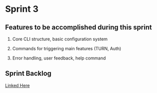 # Sprint 3

## Features to be accomplished during this sprint

1. Core CLI structure, basic configuration system

2. Commands for triggering main features (TURN, Auth)

3. Error handling, user feedback, help command

## Sprint Backlog

[Linked Here](https://docs.google.com/spreadsheets/d/1iDczfXFm2CANtSYXumhWK-F_ozv4bLBBos8dFoWCZYU/edit?usp=sharing)


